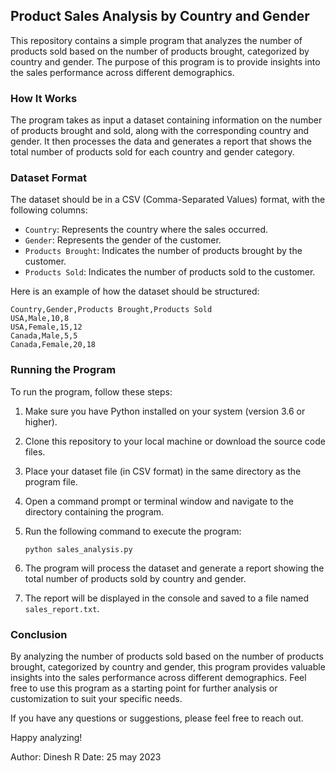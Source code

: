 ## Product Sales Analysis by Country and Gender

This repository contains a simple program that analyzes the number of products sold based on the number of products brought, categorized by country and gender. The purpose of this program is to provide insights into the sales performance across different demographics.

### How It Works

The program takes as input a dataset containing information on the number of products brought and sold, along with the corresponding country and gender. It then processes the data and generates a report that shows the total number of products sold for each country and gender category.

### Dataset Format

The dataset should be in a CSV (Comma-Separated Values) format, with the following columns:

- `Country`: Represents the country where the sales occurred.
- `Gender`: Represents the gender of the customer.
- `Products Brought`: Indicates the number of products brought by the customer.
- `Products Sold`: Indicates the number of products sold to the customer.

Here is an example of how the dataset should be structured:

```
Country,Gender,Products Brought,Products Sold
USA,Male,10,8
USA,Female,15,12
Canada,Male,5,5
Canada,Female,20,18
```

### Running the Program

To run the program, follow these steps:

1. Make sure you have Python installed on your system (version 3.6 or higher).
2. Clone this repository to your local machine or download the source code files.
3. Place your dataset file (in CSV format) in the same directory as the program file.
4. Open a command prompt or terminal window and navigate to the directory containing the program.
5. Run the following command to execute the program:

   ```
   python sales_analysis.py
   ```

6. The program will process the dataset and generate a report showing the total number of products sold by country and gender.
7. The report will be displayed in the console and saved to a file named `sales_report.txt`.

### Conclusion

By analyzing the number of products sold based on the number of products brought, categorized by country and gender, this program provides valuable insights into the sales performance across different demographics. Feel free to use this program as a starting point for further analysis or customization to suit your specific needs.

If you have any questions or suggestions, please feel free to reach out.

Happy analyzing!

Author: Dinesh R
Date: 25 may 2023
